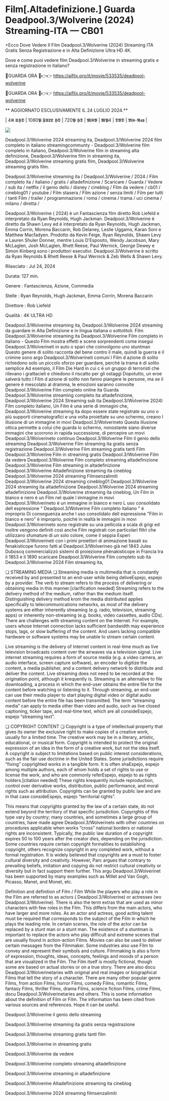 # Film[.Altadefinizione.] Guarda Deadpool.3/Wolverine (2024) Streaming-ITA — CB01

+Ecco Dove Vedere Il Film Deadpool.3/Wolverine (2024) Streaming ITA Gratis Senza Registrazione e in Alta Definizione Ultra HD 4K.

Dove e come puoi vedere film Deadpool.3/Wolverine in streaming gratis e senza registrazione in italiano?

🔴GUARDA ORA 🔴👉👉 https://aiflix.pro/it/movie/533535/deadpool-wolverine

🔴GUARDA ORA 🔴👉👉 https://aiflix.pro/it/movie/533535/deadpool-wolverine

** AGGIORNATO ESCLUSIVAMENTE IL 24 LUGLIO 2024.**

| 4𝕶 𝖀𝕳𝕯 | 1080𝕻 𝕱𝖀𝕷𝕷 𝕳𝕯 | 720𝕻 𝕳𝕯 | 𝕸𝕶𝖁 | 𝕸𝕻4 | 𝕯𝖁𝕯 | 𝕭𝖑𝖚-𝕽𝖆𝖞 |

<p dir="auto"><a href="https://aiflix.pro/it/movie/533535/deadpool-wolverine" rel="nofollow"><img src="https://camo.githubusercontent.com/917e6ed5c302499242165dcc02bdbce85c075fd21b35918eb9c0b771855261b8/68747470733a2f2f7374617469632e7769787374617469632e636f6d2f6d656469612f6232343966395f61646163386637306662336634356238383639313639366337376465313866337e6d76322e676966" style="max-width: 100%;"></a>
      <span>
        <a href="https://aiflix.pro/it/movie/533535/deadpool-wolverine" rel="nofollow">
</a></span></p>

Deadpool.3/Wolverine 2024 streaming ita, Deadpool.3/Wolverine 2024 film completo in italiano streamingcommunty - Deadpool.3/Wolverine film completo in italiano, Deadpool.3/Wolverine film in streaming alta definizione, Deadpool.3/Wolverine film in streaming ita, Deadpool.3/Wolverine streaming gratis film, Deadpool.3/Wolverine streaming gratis film.

Deadpool.3/Wolverine streaming ita / Deadpool.3/Wolverine / 2024 / Film completo ita / italiano / gratis / altadefinizione / Scaricare / Guarda / Vedere / sub ita / netflix / il genio dello / disney / cineblog / Film da vedere / cb01 / cineblog01 / youtube / Film stasera / Film azione / senza limiti / Film per tutti / tanti Film / trailer / programmazione / roma / cinema / trama / uci cinema / milano / diretta /

Deadpool.3/Wolverine ( 2024) è un Fantascienza film diretto Rob Liefeld e interpretato da Ryan Reynolds, Hugh Jackman. Deadpool.3/Wolverine è diretto da Shawn Levy ed è interpretato da Ryan Reynolds, Hugh Jackman, Emma Corrin, Morena Baccarin, Rob Delaney, Leslie Uggams, Karan Soni e Matthew Macfadyen. Prodotto da Kevin Feige, Ryan Reynolds, Shawn Levy e Lauren Shuler Donner, mentre Louis D’Esposito, Wendy Jacobson, Mary McLaglen, Josh McLaglen, Rhett Reese, Paul Wernick, George Dewey e Simon Kinberg sono i produttori esecutivi. Deadpool.3/Wolverine è scritto da Ryan Reynolds & Rhett Reese & Paul Wernick & Zeb Wells & Shawn Levy.

Rilasciato : Jul 24, 2024

Durata: 127 min.

Genere : Fantascienza, Azione, Commedia

Stelle : Ryan Reynolds, Hugh Jackman, Emma Corrin, Morena Baccarin

Direttore : Rob Liefeld

Qualità : 4K ULTRA HD

Deadpool.3/Wolverine streaming ita, Deadpool.3/Wolverine 2024 streaming da guardare in Alta Definizione e in lingua italiana o sottotitoli. Film Deadpool.3/Wolverine streaming ita Deadpool.3/Wolverine Film completo in italiano - Questo Film mostra effetti e scene sorprendenti come insegui Deadpool.3/Wolverineti in auto o spari che coinvolgono uno stuntman Questo genere di solito racconta del bene contro il male, quindi la guerra e il crimine sono argo Deadpool.3/Wolverineti comuni I Film d azione di solito richiedono solo un piccolo sforzo per guardare, perché la trama è di solito semplice Ad esempio, il Film Die Hard in cui c è un gruppo di terroristi che rilevano i grattacieli e chiedono il riscatto per gli ostaggi Dopotutto, un eroe salverà tutto I Film d azione di solito non fanno piangere le persone, ma se il genere è mescolato al dramma, le emozioni saranno coinvolte Deadpool.3/Wolverine Film completo online ita Guarda Deadpool.3/Wolverine streaming completo ita altadefinizione, Deadpool.3/Wolverine 2024 Streaming sub ita Deadpool.3/Wolverine 2024) Film completo italiano, Un Film è una serie di immagini che, Deadpool.3/Wolverine streaming ita dopo essere state registrate su uno o più supporti cinematografici e una volta proiettate su uno schermo, creano l illusione di un immagine in movi Deadpool.3/Wolverineto Questa illusione ottica permette a colui che guarda lo schermo, nonostante siano diverse immagini che scorrono in rapida successione, di percepire un movi Deadpool.3/Wolverineto continuo Deadpool.3/Wolverine Film il genio dello streaming Deadpool.3/Wolverine Film streaming ita gratis senza registrazione Deadpool.3/Wolverine Film streaming gratis tanti Film Deadpool.3/Wolverine Film in streaming gratis Deadpool.3/Wolverine Film da vedere Deadpool.3/Wolverine Film completo streaming altadefinizione Deadpool.3/Wolverine Film streaming in altadefinizione Deadpool.3/Wolverine Altadefinizione streaming ita cineblog Deadpool.3/Wolverine 2024 streaming Filmsenzalimiti Deadpool.3/Wolverine 2024 streaming cineblog01 Deadpool.3/Wolverine 2024 streaming ita altadefinizione Deadpool.3/Wolverine 2024 streaming altadefinizione Deadpool.3/Wolverine streaming ita cineblog, Un Film in bianco e nero è un Film nel quale l immagine in movi Deadpool.3/Wolverineto è un immagine in bianco e nero L uso consolidato dell espressione " Deadpool.3/Wolverine Film completo italiano " è improprio Di conseguenza anche l uso consolidato dell espressione "Film in bianco e nero" è improprio, poiché in realtà le immagini in movi Deadpool.3/Wolverineto sono registrate su una pellicola a scala di grigi ed inoltre vengono definiti così anche Film registrati con particolari filtri che utilizzano sfumature di un solo colore, come il seppia Esperi Deadpool.3/Wolverineti con i primi proiettori di animazione basati su fenakisticope furono fatti al Deadpool.3/Wolverineo già nel 1843 Jules Duboscq commercializzò sistemi di proiezione phénakisticope in Francia tra il 1853 e il 1890 scaricare Deadpool.3/Wolverine Film completo sub ita Deadpool.3/Wolverine 2024 Film streaming ita,

❏ STREAMING MEDIA ❏ Streaming media is multimedia that is constantly received by and presented to an end-user while being deliveEspejo, espejo by a provider. The verb to stream refers to the process of delivering or obtaining media in this manner.[clarification needed] Streaming refers to the delivery method of the medium, rather than the medium itself. Distinguishing delivery method krom the media distributed applies specifically to telecommunications networks, as most of the delivery systems are either inherently streaming (e.g. radio, television, streaming apps) or inherently non-streaming (e.g. books, video cassettes, audio CDs). There are challenges with streaming content on the Internet. For example, users whose Internet connection lacks sufficient bandwidth may experience stops, lags, or slow buffering of the content. And users lacking compatible hardware or software systems may be unable to stream certain content.

Live streaming is the delivery of Internet content in real-time much as live television broadcasts content over the airwaves via a television signal. Live internet streaming requires a form of source media (e.g. a video camera, an audio interface, screen capture software), an encoder to digitize the content, a media publisher, and a content delivery network to distribute and deliver the content. Live streaming does not need to be recorded at the origination point, although it krequently is. Streaming is an alternative to file downloading, a process in which the end-user obtains the entire file for the content before watching or listening to it. Through streaming, an end-user can use their media player to start playing digital video or digital audio content before the entire file has been transmitted. The term “streaming media” can apply to media other than video and audio, such as live closed captioning, ticker tape, and real-time text, which are all consideEspejo, espejo “streaming text”.

❏ COPYRIGHT CONTENT ❏ Copyright is a type of intellectual property that gives its owner the exclusive right to make copies of a creative work, usually for a limited time. The creative work may be in a literary, artistic, educational, or musical form. Copyright is intended to protect the original expression of an idea in the form of a creative work, but not the idea itself. A copyright is subject to limitations based on public interest considerations, such as the fair use doctrine in the United States. Some jurisdictions require “fixing” copyrighted works in a tangible form. It is often shaEspejo, espejo among multiple authors, each of whom holds a set of rights to use or license the work, and who are commonly referEspejo, espejo to as rights holders.[citation needed] These rights krequently include reproduction, control over derivative works, distribution, public performance, and moral rights such as attribution. Copyrights can be granted by public law and are in that case consideEspejo, espejo “territorial rights”.

This means that copyrights granted by the law of a certain state, do not extend beyond the territory of that specific jurisdiction. Copyrights of this type vary by country; many countries, and sometimes a large group of countries, have made agree Deadpool.3/Wolverinets with other countries on procedures applicable when works “cross” national borders or national rights are inconsistent. Typically, the public law duration of a copyright expires 50 to 100 years after the creator dies, depending on the jurisdiction. Some countries require certain copyright formalities to establishing copyright, others recognize copyright in any completed work, without a formal registration. It is widely believed that copyrights are a must to foster cultural diversity and creativity. However, Parc argues that contrary to prevailing beliefs, imitation and copying do not restrict cultural creativity or diversity but in fact support them further. This argu Deadpool.3/Wolverinet has been supported by many examples such as Millet and Van Gogh, Picasso, Manet, and Monet, etc.

Definition and definition of Film / Film While the players who play a role in the Film are referred to as actors ( Deadpool.3/Wolverine) or actresses (wo Deadpool.3/Wolverine). There is also the term extras that are used as minor characters with few roles in the Film. This differs from the main actors, who have larger and more roles. As an actor and actress, good acting talent must be required that corresponds to the subject of the Film in which he plays the leading role. In certain scenes, the role of the actor can be replaced by a stunt man or a stunt man. The existence of a stuntman is important to replace the actors who play difficult and extreme scenes that are usually found in action-action Films. Movies can also be used to deliver certain messages from the Filmmaker. Some industries also use Film to convey and represent their symbols and culture. Filmmaking is also a form of expression, thoughts, ideas, concepts, feelings and moods of a person that are visualized in the Film. The Film itself is mostly fictional, though some are based on actual stories or on a true story. There are also docu Deadpool.3/Wolverinetaries with original and real images or biographical Films that tell the story of a character. There are many other popular genre Films, from action Films, horror Films, comedy Films, romantic Films, fantasy Films, thriller Films, drama Films, science fiction Films, crime Films, docu Deadpool.3/Wolverinetaries and others. This is some information about the definition of Film or Film. The information has been cited from various sources and references. Hope it can be useful.

Deadpool.3/Wolverine il genio dello streaming

Deadpool.3/Wolverine streaming ita gratis senza registrazione

Deadpool.3/Wolverine streaming gratis tanti film

Deadpool.3/Wolverine in streaming gratis

Deadpool.3/Wolverine da vedere

Deadpool.3/Wolverine completo streaming altadefinizione

Deadpool.3/Wolverine streaming in altadefinizione

Deadpool.3/Wolverine Altadefinizione streaming ita cineblog

Deadpool.3/Wolverine 2024 streaming filmsenzalimiti
